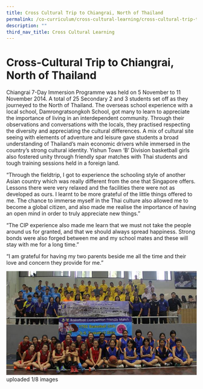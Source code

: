 ```yaml
---
title: Cross Cultural Trip to Chiangrai, North of Thailand
permalink: /co-curriculum/cross-cultural-learning/cross-cultural-trip-to-chiangrai-north-of-thailand/
description: ""
third_nav_title: Cross Cultural Learning
---
```

# **Cross-Cultural Trip to Chiangrai, North of Thailand**

Chiangrai 7-Day Immersion Programme was held on 5 November to 11 November 2014. A total of 25 Secondary 2 and 3 students set off as they journeyed to the North of Thailand. The overseas school experience with a local school, Damrongratsongkoh School, got many to learn to appreciate the importance of living in an interdependent community. Through their observations and conversations with the locals, they practised respecting the diversity and appreciating the cultural differences. A mix of cultural site seeing with elements of adventure and leisure gave students a broad understanding of Thailand’s main economic drivers while immersed in the country’s strong cultural identity. Yishun Town ‘B’ Division basketball girls also fostered unity through friendly spar matches with Thai students and tough training sessions held in a foreign land.   

“Through the fieldtrip, I got to experience the schooling style of another Asian country which was really different from the one that Singapore offers. Lessons there were very relaxed and the facilities there were not as developed as ours. I learnt to be more grateful of the little things offered to me. The chance to immerse myself in the Thai culture also allowed me to become a global citizen, and also made me realise the importance of having an open mind in order to truly appreciate new things.”

“The CIP experience also made me learn that we must not take the people around us for granted, and that we should always spread happiness. Strong bonds were also forged between me and my school mates and these will stay with me for a long time.”

“I am grateful for having my two parents beside me all the time and their love and concern they provide for me.”

![](/images/Picture1.jpg)
uploaded 1/8 images